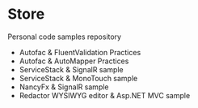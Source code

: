 Store
=====

Personal code samples repository
* Autofac & FluentValidation Practices
* Autofac & AutoMapper Practices
* ServiceStack & SignalR sample
* ServiceStack & MonoTouch sample
* NancyFx & SignalR sample
* Redactor WYSIWYG editor & Asp.NET MVC sample